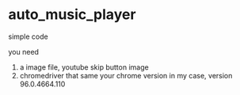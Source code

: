 # auto_music_player
simple code

you need

1. a image file, youtube skip button image
2. chromedriver that same your chrome version in my case, version 96.0.4664.110
